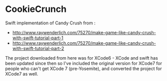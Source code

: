 # CookieCrunch

Swift implementation of Candy Crush from :
* http://www.raywenderlich.com/75270/make-game-like-candy-crush-with-swift-tutorial-part-1
* http://www.raywenderlich.com/75270/make-game-like-candy-crush-with-swift-tutorial-part-2

The project downloaded from here was for XCode6 - XCode and swift has been updated since then so I've included the original version for XCode7 for people who can't get XCode 7 (pre-Yosemite), and converted the project for XCode7 as well.